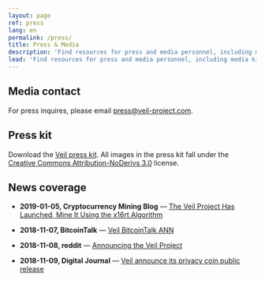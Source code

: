 ```yaml
---
layout: page
ref: press
lang: en
permalink: /press/
title: Press & Media
description: 'Find resources for press and media personnel, including media kit, press releases, and Veil’s press contact e-mail address.'
lead: 'Find resources for press and media personnel, including media kit, press releases, and Veil’s press contact e-mail address.'
---
```

## Media contact
For press inquires, please email [press@veil-project.com](mailto:press@veil-project.com).

## Press kit
Download the [Veil press kit](/uploads/veil_presskit.zip). All images in the press kit fall under the [Creative Commons Attribution-NoDerivs 3.0](https://creativecommons.org/licenses/by-nd/3.0/us/) license.

## News coverage

- **2019-01-05, Cryptocurrency Mining Blog** — [The Veil Project Has Launched, Mine It Using the x16rt Algorithm](https://coinhive.live/the-veil-project-has-launched-mine-it-using-the-x16rt-algorithm/)

- **2018-11-07, BitcoinTalk** — [Veil BitcoinTalk ANN](https://bitcointalk.org/index.php?topic=5065331.0)

- **2018-11-08, reddit** — [Announcing the Veil Project](https://www.reddit.com/r/CryptoCurrency/comments/9vebi8/announcing_the_veil_project_new_cryptocurrency/)

- **2018-11-09, Digital Journal** — [Veil announce its privacy coin public release](http://www.digitaljournal.com/pr/4020366)
